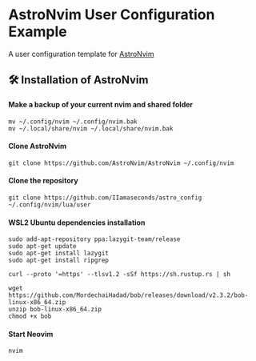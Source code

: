 # AstroNvim User Configuration Example

A user configuration template for [AstroNvim](https://github.com/AstroNvim/AstroNvim)

## 🛠️ Installation of AstroNvim

#### Make a backup of your current nvim and shared folder

```shell
mv ~/.config/nvim ~/.config/nvim.bak
mv ~/.local/share/nvim ~/.local/share/nvim.bak
```

#### Clone AstroNvim

```shell
git clone https://github.com/AstroNvim/AstroNvim ~/.config/nvim
```

#### Clone the repository

```shell
git clone https://github.com/IIamaseconds/astro_config ~/.config/nvim/lua/user
```

#### WSL2 Ubuntu dependencies installation
```shell
sudo add-apt-repository ppa:lazygit-team/release
sudo apt-get update
sudo apt-get install lazygit
sudo apt-get install ripgrep

curl --proto '=https' --tlsv1.2 -sSf https://sh.rustup.rs | sh

wget https://github.com/MordechaiHadad/bob/releases/download/v2.3.2/bob-linux-x86_64.zip
unzip bob-linux-x86_64.zip
chmod +x bob
```

#### Start Neovim

```shell
nvim
```

